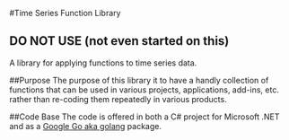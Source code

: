 #Time Series Function Library

## DO NOT USE (not even started on this)

A library for applying functions to time series data.

##Purpose
The purpose of this library it to have a handly collection of functions that can be used in various projects, applications, add-ins, etc. rather than re-coding them repeatedly in various products.

##Code Base
The code is offered in both a C# project for Microsoft .NET and as a [Google Go aka golang](http://golang.org) package.

